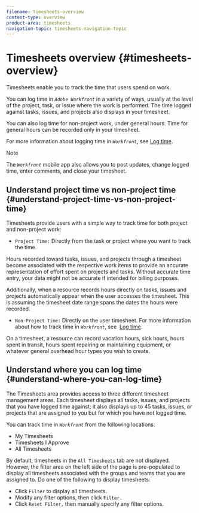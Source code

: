 ```yaml
---
filename: timesheets-overview
content-type: overview
product-area: timesheets
navigation-topic: timesheets-navigation-topic
---
```




# Timesheets overview {#timesheets-overview}

Timesheets enable you to track the time that users spend on work.


You can log time in *`Adobe Workfront`* in a variety of ways, usually at the level of the project, task, or issue where the work is performed. The time logged against tasks, issues, and projects also displays in your timesheet.


You can also log time for non-project work, under general hours. Time for general hours can be recorded only in your timesheet.


For more information about logging time in *`Workfront`*, see [Log time](log-time.md).


>[!NOTE]
>
>The *`Workfront`* mobile app also allows you to post updates, change logged time, enter comments, and close your timesheet.




## Understand project time vs non-project time {#understand-project-time-vs-non-project-time}

Timesheets provide users with a simple way to track time for both project and non-project work:



*  `Project Time:` Directly from the task or project where you want to track the time.


  Hours recorded toward tasks, issues, and projects through a timesheet become associated with the respective work items to provide an accurate representation of effort spent on projects and tasks. Without accurate time entry, your data might&nbsp;not be accurate&nbsp;if intended for billing purposes.


  Additionally, when a resource records hours directly on tasks, issues and projects automatically appear when the user accesses the timesheet. This is assuming the timesheet date range spans the dates the hours were recorded.

*  `Non-Project Time:` Directly on the user timesheet. For more information about how to track time in *`Workfront`*, see&nbsp; [Log time](log-time.md).


  On a timesheet, a resource can record vacation hours, sick hours, hours spent in transit, hours spent repairing or maintaining equipment, or whatever general overhead hour types you wish to create.





## Understand where you can log time {#understand-where-you-can-log-time}

The Timesheets area provides access to three different timesheet management&nbsp;areas. Each timesheet&nbsp;displays all tasks,&nbsp;issues, and projects that you have logged time against; it also displays&nbsp;up to 45 tasks, issues, or projects that are assigned to you but for which you have not logged time.


You can track time in *`Workfront`* from the following locations:



*  My Timesheets
*  Timesheets I Approve
*  All Timesheets


By default, timesheets in the `All Timesheets` tab are not displayed. However, the filter area on the left side of the page is&nbsp;pre-populated&nbsp;to display all timesheets associated with the groups and teams that you are assigned to. Do one of the following to display timesheets:



* Click `Filter`&nbsp;to display all timesheets.
* Modify any filter options, then click `Filter.`
*  Click `Reset Filter,`&nbsp;then manually specify any filter options.


